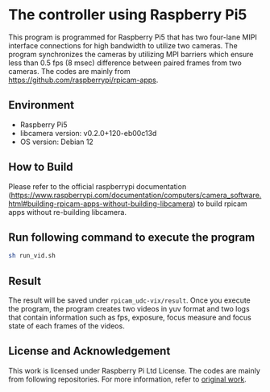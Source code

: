 # The controller using Raspberry Pi5

This program is programmed for Raspberry Pi5 that has two four-lane MIPI interface connections for high bandwidth to utilize two cameras. The program synchronizes the cameras by utilizing MPI barriers which ensure less than 0.5 fps (8 msec) difference between paired frames from two cameras. The codes are mainly from https://github.com/raspberrypi/rpicam-apps.



## Environment

+ Raspberry Pi5
+ libcamera version: v0.2.0+120-eb00c13d
+ OS version: Debian 12



## How to Build

Please refer to the official raspberrypi documentation (https://www.raspberrypi.com/documentation/computers/camera_software.html#building-rpicam-apps-without-building-libcamera) to build rpicam apps without re-building libcamera.




## Run following command to execute the program

```bash
sh run_vid.sh
```



## Result

The result will be saved under ```rpicam_udc-vix/result```. Once you execute the program, the program creates two videos in yuv format and two logs that contain information such as fps, exposure, focus measure and focus state of each frames of the videos.




## License and Acknowledgement

This work is licensed under Raspberry Pi Ltd License. The codes are mainly from following repositories.
For more information, refer to [original work](https://github.com/raspberrypi/documentation/blob/develop/documentation/asciidoc/computers/camera/rpicam_apps_intro.adoc).
